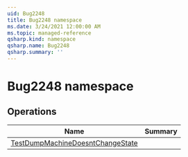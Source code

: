 ```yaml
---
uid: Bug2248
title: Bug2248 namespace
ms.date: 3/24/2021 12:00:00 AM
ms.topic: managed-reference
qsharp.kind: namespace
qsharp.name: Bug2248
qsharp.summary: ''
---
```


# Bug2248 namespace




<!-- summaries -->

## Operations

| Name | Summary |
|------|---------|
|[TestDumpMachineDoesntChangeState](xref:Bug2248.TestDumpMachineDoesntChangeState) |


<!-- /summaries -->
